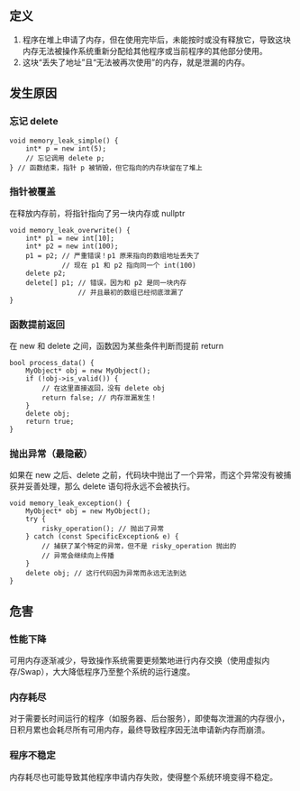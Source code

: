 ## 定义
1. 程序在堆上申请了内存，但在使用完毕后，未能按时或没有释放它，导致这块内存无法被操作系统重新分配给其他程序或当前程序的其他部分使用。
2. 这块“丢失了地址”且“无法被再次使用”的内存，就是泄漏的内存。
## 发生原因
### 忘记 delete
```
void memory_leak_simple() {
    int* p = new int(5);
    // 忘记调用 delete p;
} // 函数结束，指针 p 被销毁，但它指向的内存块留在了堆上
```
### 指针被覆盖
在释放内存前，将指针指向了另一块内存或 nullptr
```
void memory_leak_overwrite() {
    int* p1 = new int[10];
    int* p2 = new int(100);
    p1 = p2; // 严重错误！p1 原来指向的数组地址丢失了
             // 现在 p1 和 p2 指向同一个 int(100)
    delete p2;
    delete[] p1; // 错误，因为和 p2 是同一块内存
                 // 并且最初的数组已经彻底泄漏了
}
```
### 函数提前返回
在 new 和 delete 之间，函数因为某些条件判断而提前 return
```
bool process_data() {
    MyObject* obj = new MyObject();
    if (!obj->is_valid()) {
        // 在这里直接返回，没有 delete obj
        return false; // 内存泄漏发生！
    }
    delete obj;
    return true;
}
```
### 抛出异常（最隐蔽）
如果在 new 之后、delete 之前，代码块中抛出了一个异常，而这个异常没有被捕获并妥善处理，那么 delete 语句将永远不会被执行。
```
void memory_leak_exception() {
    MyObject* obj = new MyObject(); 
    try {
        risky_operation(); // 抛出了异常
    } catch (const SpecificException& e) {
        // 捕获了某个特定的异常，但不是 risky_operation 抛出的
        // 异常会继续向上传播
    }
    delete obj; // 这行代码因为异常而永远无法到达
}
```
## 危害
### 性能下降
可用内存逐渐减少，导致操作系统需要更频繁地进行内存交换（使用虚拟内存/Swap），大大降低程序乃至整个系统的运行速度。
### 内存耗尽
对于需要长时间运行的程序（如服务器、后台服务），即使每次泄漏的内存很小，日积月累也会耗尽所有可用内存，最终导致程序因无法申请新内存而崩溃。
### 程序不稳定
内存耗尽也可能导致其他程序申请内存失败，使得整个系统环境变得不稳定。